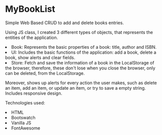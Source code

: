# MyBookList
Simple Web Based CRUD to add and delete books entries.

Using JS class, I created 3 different types of objects, that represents the entities of the application.
<li> Book: Represents the basic properties of a book: title, author and ISBN.
<li> UI: Includes the basic functions of the application: add a book, delete a book, show alerts and clear fields.
<li> Store: Fetch and save the information of a book in the LocalStorage of the browser, therefore, these don't lose when you close the browser, only can be deleted, from the LocalStorage. 

Moreover, shows up alerts for every action the user makes, such as delete an item, add an item, or update an item, or try to save a empty string. Includes responsive design.

Technologies used:

<li> HTML
<li> Bootswatch
<li> Vanilla JS
<li> FontAwesome
